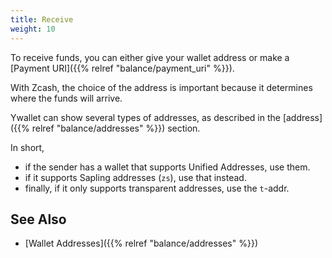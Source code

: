 ```yaml
---
title: Receive
weight: 10
---
```


To receive funds, you can either give your wallet address
or make a [Payment URI]({{% relref "balance/payment_uri" %}}).

With Zcash, the choice of the address is important because
it determines where the funds will arrive.

Ywallet can show several types of addresses, as described
in the [address]({{% relref "balance/addresses" %}}) section.

In short, 
- if the sender has a wallet that supports 
Unified Addresses, use them.
- if it supports Sapling addresses (`zs`), use that instead.
- finally, if it only supports transparent addresses,
use the `t`-addr.

## See Also

- [Wallet Addresses]({{% relref "balance/addresses" %}})
